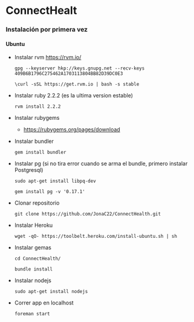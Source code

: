 # ConnectHealt

### Instalación por primera vez

#### Ubuntu

- Instalar rvm https://rvm.io/

	` gpg --keyserver hkp://keys.gnupg.net --recv-keys 409B6B1796C275462A1703113804BB82D39DC0E3 `

	` \curl -sSL https://get.rvm.io | bash -s stable `

- Instalar ruby 2.2.2 (es la ultima version estable)

	` rvm install 2.2.2 `

- Instalar rubygems
	- https://rubygems.org/pages/download
- Instalar bundler

	` gem install bundler `

- Instalar pg (si no tira error cuando se arma el bundle, primero instalar Postgresql)

	` sudo apt-get install libpq-dev `

	` gem install pg -v '0.17.1' `

- Clonar repositorio

	` git clone https://github.com/JonaC22/ConnectHealth.git `

- Instalar Heroku

	` wget -qO- https://toolbelt.heroku.com/install-ubuntu.sh | sh `

- Instalar gemas

	` cd ConnectHealth/ `

	` bundle install `

- Instalar nodejs

	` sudo apt-get install nodejs `

- Correr app en localhost

	` foreman start `

